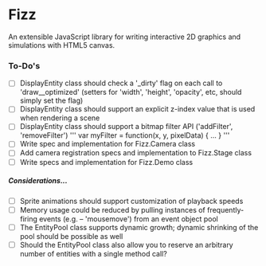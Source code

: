 # Fizz

An extensible JavaScript library for writing interactive 2D graphics and simulations with HTML5 canvas.

### To-Do's

- [ ] DisplayEntity class should check a '_dirty' flag on each call to 'draw__optimized' (setters for 'width', 'height', 'opacity', etc, should simply set the flag)
- [ ] DisplayEntity class should support an explicit z-index value that is used when rendering a scene
- [ ] DisplayEntity class should support a bitmap filter API ('addFilter', 'removeFilter')
		'''
		var myFilter = function(x, y, pixelData) { ... }
		'''
- [ ] Write spec and implementation for Fizz.Camera class
- [ ] Add camera registration specs and implementation to Fizz.Stage class
- [ ] Write specs and implementation for Fizz.Demo class

##### Considerations...

- [ ] Sprite animations should support customization of playback speeds
- [ ] Memory usage could be reduced by pulling instances of frequently-firing events (e.g. – 'mousemove') from an event object pool
- [ ] The EntityPool class supports dynamic growth; dynamic shrinking of the pool should be possible as well
- [ ] Should the EntityPool class also allow you to reserve an arbitrary number of entities with a single method call?